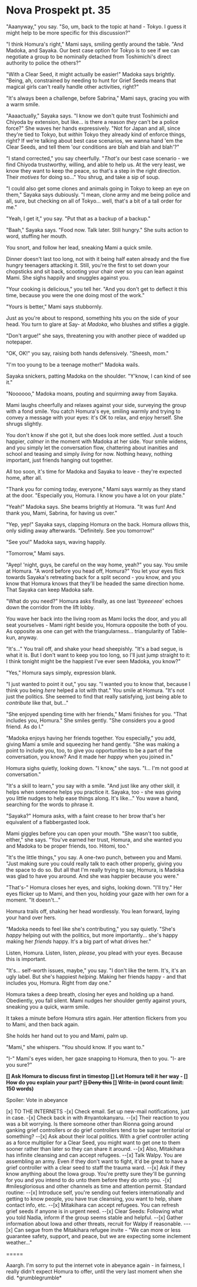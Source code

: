 # Nova Prospekt pt. 35

"Aaanyway," you say. "So, um, back to the topic at hand - Tokyo. I guess it might help to be more specific for this discussion?"

"I think Homura's right," Mami says, smiling gently around the table. "And Madoka, and Sayaka. Our best case option for Tokyo is to see if we can negotiate a group to be nominally detached from Toshimichi's direct authority to police the others?"

"With a Clear Seed, it might actually be easier!" Madoka says brightly. "Being, ah, constrained by needing to hunt for Grief Seeds means that magical girls can't really handle other activities, right?"

"It's always been a challenge, before Sabrina," Mami says, gracing you with a warm smile.

"Aaaactually," Sayaka says. "I know we don't quite trust Toshimichi and Chiyoda by extension, but like... is there a reason *they* can't be a police force?" She waves her hands expressively. "Not for Japan and all, since they're tied to Tokyo, but *within* Tokyo they already kind of enforce things, right? If we're talking about best case scenarios, we wanna hand 'em the Clear Seeds, and tell them 'our conditions are blah and blah and blah'?"

"I stand corrected," you say cheerfully. "*That's* our best case scenario - we find Chiyoda trustworthy, willing, and able to help us. At the very least, we know they want to keep the peace, so that's a step in the right direction. Their *motives* for doing so..." You shrug, and take a sip of soup.

"I could also get some clones and animals going in Tokyo to keep an eye on them," Sayaka says dubiously. "I mean, clone army and me being police and all, sure, but checking on all of Tokyo... well, that's a bit of a tall order for me."

"Yeah, I get it," you say. "Put that as a backup of a backup."

"Baah," Sayaka says. "Food now. Talk later. Still hungry." She suits action to word, stuffing her mouth.

You snort, and follow her lead, sneaking Mami a quick smile.

Dinner doesn't last too long, not with it being half eaten already and the five hungry teenagers attacking it. Still, you're the first to set down your chopsticks and sit back, scooting your chair over so you can lean against Mami. She sighs happily and snuggles against you.

"Your cooking is delicious," you tell her. "And you don't get to deflect it this time, because you were the one doing most of the work."

"Yours is better," Mami says stubbornly.

Just as you're about to respond, something hits you on the side of your head. You turn to glare at Say- at *Madoka*, who blushes and stifles a giggle.

"Don't argue!" she says, threatening you with another piece of wadded up notepaper.

"OK, OK!" you say, raising both hands defensively. "Sheesh, mom."

"I'm too young to be a teenage mother!" Madoka wails.

Sayaka snickers, patting Madoka on the shoulder. "Y'know, I can kind of see it."

"Noooooo," Madoka moans, pouting and squirming away from Sayaka.

Mami laughs cheerfully and relaxes against your side, surveying the group with a fond smile. You catch Homura's eye, smiling warmly and trying to convey a message with your eyes: it's OK to relax, and enjoy herself. She shrugs slightly.

You don't know if she got it, but she does look more settled. Just a touch happier, *calmer* in the moment with Madoka at her side. Your smile widens, and you simply let the conversation flow, chattering about inanities and school and teasing and simply *living* for now. Nothing heavy, nothing important, just friends hanging out together.

All too soon, it's time for Madoka and Sayaka to leave - they're expected home, after all.

"Thank you for coming today, everyone," Mami says warmly as they stand at the door. "Especially you, Homura. I know you have a lot on your plate."

"Yeah!" Madoka says. She beams brightly at Homura. "It was fun! And thank you, Mami, Sabrina, for having us over."

"Yep, yep!" Sayaka says, clapping Homura on the back. Homura *allows* this, only sidling away afterwards. "Definitely. See you tomorrow!"

"See you!" Madoka says, waving happily.

"Tomorrow," Mami says.

"Ayep! 'night, guys, be careful on the way home, yeah?" you say. You smile at Homura. "A word before you head off, Homura?" You let your eyes flick towards Sayaka's retreating back for a split second - you know, and you know that Homura knows that they'll be headed the same direction home. That Sayaka can keep Madoka safe.

"What do you need?" Homura asks finally, as one last '*byeeeeee*' echoes down the corridor from the lift lobby.

You wave her back into the living room as Mami locks the door, and you all seat yourselves - Mami right beside you, Homura opposite the both of you. As opposite as one can get with the triangularness... triangularity of Table-kun, anyway.

"It's..." You trail off, and shake your head sheepishly. "It's a bad segue, is what it is. But I don't want to keep you too long, so I'll just jump straight to it: I think tonight might be the happiest I've ever seen Madoka, you know?"

"Yes," Homura says simply, expression blank.

"I just wanted to point it out," you say. "I wanted you to know that, because I think you being *here* helped a lot with that." You smile at Homura. "It's not just the politics. She seemed to find that really satisfying, just being able to *contribute* like that, but..."

"She enjoyed spending time with her friends," Mami finishes for you. "That includes you, Homura." She smiles gently. "She considers you a good friend. As do I."

"Madoka enjoys having her friends together. You especially," you add, giving Mami a smile and squeezing her hand gently. "She was making a point to include you, too, to give you opportunities to be a part of the conversation, you know? And it made her *happy* when you joined in."

Homura sighs quietly, looking down. "I know," she says. "I... I'm not good at conversation."

"It's a skill to learn," you say with a smile. "And just like any other skill, it helps when someone helps you practice it. Sayaka, too - she was giving you little nudges to help ease things along. It's like..." You wave a hand, searching for the words to phrase it.

"Sayaka?" Homura asks, with a faint crease to her brow that's her equivalent of a flabbergasted look.

Mami giggles before you can open your mouth. "She wasn't too subtle, either," she says. "You've earned her trust, Homura, and she wanted you and Madoka to be proper friends, too. Hitomi, too."

"It's the little things," you say. A one-two punch, between you and Mami. "Just making sure you could really talk to each other properly, giving you the space to do so. But all that I'm really trying to say, Homura, is Madoka was glad to have you around. And she was happier because you were."

"That's-" Homura closes her eyes, and sighs, looking down. "I'll try." Her eyes flicker up to Mami, and then you, holding your gaze with her own for a moment. "It doesn't..."

Homura trails off, shaking her head wordlessly. You lean forward, laying your hand over hers.

"Madoka needs to feel like she's contributing," you say quietly. "She's *happy* helping out with the politics, but more importantly... she's happy making her *friends* happy. It's a big part of what drives her."

Listen, Homura. Listen, listen, *please*, you plead with your eyes. Because this is important.

"It's... self-worth issues, maybe," you say. "I don't like the term. It's, it's an ugly label. But she's happiest *helping*. Making her friends happy - and that includes you, Homura. Right from day one."

Homura takes a deep breath, closing her eyes and holding up a hand. Obediently, you fall silent. Mami nudges her shoulder gently against yours, sneaking you a quick, warm smile.

It takes a minute before Homura stirs again. Her attention flickers from you to Mami, and then back again.

She holds her hand out to you and Mami, palm up.

"Mami," she whispers. "You should know. If you want to."

"I-" Mami's eyes widen, her gaze snapping to Homura, then to you. "I- are you sure?"

**\[] Ask Homura to discuss first in timestop
\[] Let Homura tell it her way
\- \[] How do you explain *your* part?
~~\[] Deny this~~
\[] Write-in (word count limit: 150 words)**

Spoiler: Vote in abeyance

\[x] TO THE INTERNETS
\-\[x] Check email. Set up new-mail notifications, just in case.
\-\[x] Check back in with #nyantokanyaru.
\--\[x] Their reaction to you was a bit worrying. Is there someone other than Rionna going around ganking grief controllers or do grief controllers tend to be super territorial or something?
\--\[x] Ask about their local politics. With a grief controller acting as a force multiplier for a Clear Seed, you might want to get one to them sooner rather than later so they can share it around.
\--\[x] Also, Mitakihara has infinite cleansing and can accept refugees.
\--\[x] Talk Walpy. You are assembling an army. Even if they don't want to fight, it'd be great to have a grief controller with a clear seed to staff the trauma ward.
\--\[x] Ask if they know anything about the Iowa group. You're pretty sure they'll be gunning for you and you intend to do unto them before they do unto you.
\-\[x] #milesgloriosus and other channels as time and attention permit. Standard routine:
\--\[x] Introduce self, you're sending out feelers internationally and getting to know people, you have true cleansing, you want to help, share contact info, etc.
\--\[x] Mitakihara can accept refugees. You can refresh grief seeds if anyone is in urgent need.
\--\[x] Clear Seeds: Following what you told Nadia, inform if the group seems stable and helpful.
\--\[x] Gather information about Iowa and other threats, recruit for Walpy if reasonable.
\---\[x] Can segue from the Mitakihara refugee invite - "We can more or less guarantee safety, support, and peace, but we are expecting some inclement weather..."

\=====​

Aaargh. I'm sorry to put the internet vote in abeyance again - in fairness, I really didn't expect Homura to offer, until the very last moment when she did. \*grumblegrumble\*
